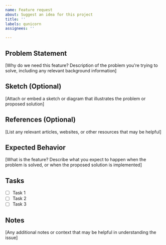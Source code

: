 ```yaml
---
name: Feature request
about: Suggest an idea for this project
title: ''
labels: qunicorn
assignees: ''

---
```


## Problem Statement

[Why do we need this feature? Description of the problem you're trying to solve, including any relevant background information]

## Sketch (Optional)

[Attach or embed a sketch or diagram that illustrates the problem or proposed solution]

## References (Optional)

[List any relevant articles, websites, or other resources that may be helpful]

## Expected Behavior

[What is the feature? Describe what you expect to happen when the problem is solved, or when the proposed solution is implemented]

## Tasks

- [ ] Task 1
- [ ] Task 2
- [ ] Task 3

## Notes

[Any additional notes or context that may be helpful in understanding the issue]
